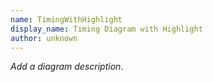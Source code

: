 ```yaml
---
name: TimingWithHighlight
display_name: Timing Diagram with Highlight
author: unknown
---
```

_Add a diagram description_.

